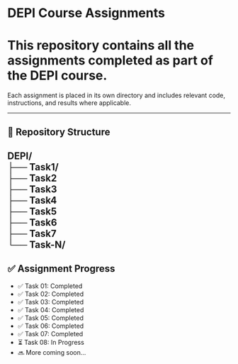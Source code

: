 # DEPI Course Assignments

This repository contains all the assignments completed as part of the **DEPI** course.
=======

Each assignment is placed in its own directory and includes relevant code, instructions, and results where applicable.

---

## 📁 Repository Structure

DEPI/  
├── Task1/  
├── Task2   
├── Task3      
├── Task4   
├── Task5     
├── Task6    
├── Task7  
└── Task-N/
---

## ✅ Assignment Progress

- ✅ Task 01: Completed  
- ✅ Task 02: Completed  
- ✅ Task 03: Completed  
- ✅ Task 04: Completed
- ✅ Task 05: Completed 
- ✅ Task 06: Completed 
- ✅ Task 07: Completed 
- ⏳ Task 08: In Progress 
- 🔜 More coming soon...

